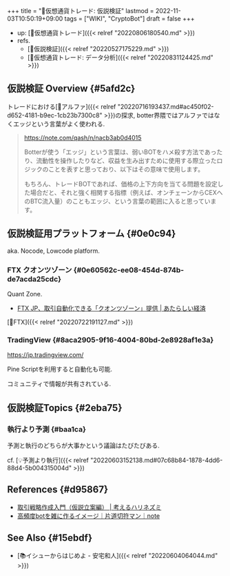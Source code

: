 +++
title = "📝仮想通貨トレード: 仮説検証"
lastmod = 2022-11-03T10:50:19+09:00
tags = ["WIKI", "CryptoBot"]
draft = false
+++

-   up: [📝仮想通貨トレード]({{< relref "20220806180540.md" >}})
-   refs.
    -   [📝仮説検証]({{< relref "20220527175229.md" >}})
    -   [📝仮想通貨トレード: データ分析]({{< relref "20220831124425.md" >}})


## 仮説検証 Overview {#5afd2c}

トレードにおける[📝アルファ]({{< relref "20220716193437.md#ac450f02-d652-4181-b9ec-1cb23b7300c8" >}})の探求, botter界隈ではアルファではなくエッジという言葉がよく使われる.

> <https://note.com/qash/n/nacb3ab0d4015>
>
> Botterが使う「エッジ」という言葉は、弱いBOTをハメ殺す方法であったり、流動性を操作したりなど、収益を生み出すために使用する際立ったロジックのことを表すと思っており、以下はその意味で使用します。
>
> もちろん、トレードBOTであれば、価格の上下方向を当てる問題を設定した場合だと、それと強く相関する指標（例えば、オンチェーンからCEXへのBTC流入量）のこともエッジ、という言葉の範囲に入ると思っています。


## 仮説検証用プラットフォーム {#0e0c94}

aka. Nocode, Lowcode platform.


### FTX クオンツゾーン {#0e60562c-ee08-454d-874b-de7acda25cdc}

Quant Zone.

-   [FTX JP、取引自動化できる「クオンツゾーン」提供 | あたらしい経済](https://www.neweconomy.jp/posts/240980)

[🔖FTX]({{< relref "20220722191127.md" >}})


### TradingView {#8aca2905-9f16-4004-80bd-2e8928af1e3a}

<https://jp.tradingview.com/>

Pine Scriptを利用すると自動化も可能.

コミュニティで情報が共有されている.


## 仮説検証Topics {#2eba75}


### 執行より予測 {#baa1ca}

予測と執行のどちらが大事かという議論はたびたびある.

cf. [💡予測より執行]({{< relref "20220603152138.md#07c68b84-1878-4dd6-88d4-5b004315004d" >}})


## References {#d95867}

-   [取引戦略作成入門（仮説立案編） | 考えるハリネズミ](https://www.column.erizo.co.jp/data_analysis/kaseturitsuanhen/)
-   [高頻度botを雑に作るイメージ｜片道切符マン｜note](https://note.com/_and_go/n/nfa4f5672d65b)


## See Also {#15ebdf}

-   [📚イシューからはじめよ - 安宅和人]({{< relref "20220604064044.md" >}})
